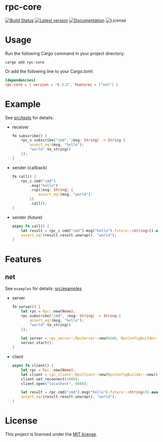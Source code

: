 # rpc-core

[![Build Status](https://github.com/shuai132/rpc_core/workflows/rust/badge.svg)](https://github.com/shuai132/rpc_core/actions?workflow=rust)
[![Latest version](https://img.shields.io/crates/v/rpc-core.svg)](https://crates.io/crates/rpc-core)
[![Documentation](https://docs.rs/rpc-core/badge.svg)](https://docs.rs/rpc-core)
![License](https://img.shields.io/crates/l/rpc-core.svg)

# Usage

Run the following Cargo command in your project directory:

```shell
cargo add rpc-core
```

Or add the following line to your Cargo.toml:

```toml
[dependencies]
rpc-core = { version = "0.3.2", features = ["net"] }
```

# Example

See [src/tests](src/tests) for details:

* receiver
    ```rust
    fn subscribe() {
        rpc_s.subscribe("cmd", |msg: String| -> String {
            assert_eq!(msg, "hello");
            "world".to_string()
        });
    }
    
    ```

* sender (callback)
    ```rust
    fn call() {
        rpc_c.cmd("cmd")
            .msg("hello")
            .rsp(|msg: String| {
                assert_eq!(msg, "world");
            })
            .call();
    }
    ```

* sender (future)
    ```rust
    async fn call() {
        let result = rpc_c.cmd("cmd").msg("hello").future::<String>().await;
        assert_eq!(result.result.unwrap(), "world");
    }
    ```

# Features

## net

See `examples` for details: [src/examples](src/examples)

* server
    ```rust
    fn server() {
        let rpc = Rpc::new(None);
        rpc.subscribe("cmd", |msg: String| -> String {
            assert_eq!(msg, "hello");
            "world".to_string()
        });
      
        let server = rpc_server::RpcServer::new(6666, RpcConfigBuilder::new().rpc(Some(rpc.clone())).build());
        server.start();
    }
    ```

* client
    ```rust
    async fn client() {
        let rpc = Rpc::new(None);
        let client = rpc_client::RpcClient::new(RpcConfigBuilder::new().rpc(Some(rpc.clone())).build());
        client.set_reconnect(1000);
        client.open("localhost", 6666);

        let result = rpc.cmd("cmd").msg("hello").future::<String>().await;
        assert_eq!(result.result.unwrap(), "world");
    }
    ```

# License

This project is licensed under the [MIT license](LICENSE).
